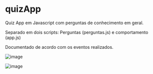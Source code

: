 # quizApp

Quiz App em Javascript com perguntas de conhecimento em geral.

Separado em dois scripts: Perguntas (perguntas.js) e comportamento (app.js)

Documentado de acordo com os eventos realizados. 

![image](https://user-images.githubusercontent.com/53340131/143052999-74ee3175-13d0-466d-b5dd-b836a4a48693.png)

![image](https://user-images.githubusercontent.com/53340131/143638959-1ad5f67b-1ada-4ca4-8568-fc6e892fec8b.png)

